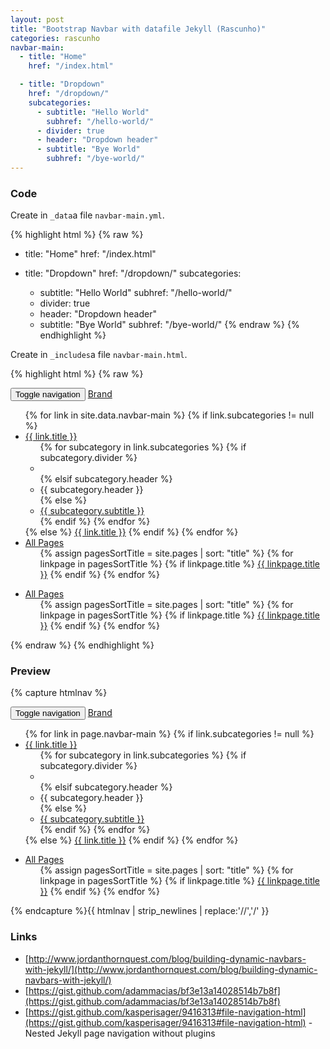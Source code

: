 ```yaml
---
layout: post
title: "Bootstrap Navbar with datafile Jekyll (Rascunho)"
categories: rascunho
navbar-main:
  - title: "Home"
    href: "/index.html"

  - title: "Dropdown"
    href: "/dropdown/"
    subcategories:
      - subtitle: "Hello World"
        subhref: "/hello-world/"
      - divider: true
      - header: "Dropdown header"
      - subtitle: "Bye World"
        subhref: "/bye-world/"
---
```


### Code

Create in `_data`a file `navbar-main.yml`.

{% highlight html %}
{% raw %}
- title: "Home"
  href: "/index.html"

- title: "Dropdown"
  href: "/dropdown/"
  subcategories:
    - subtitle: "Hello World"
      subhref: "/hello-world/"
    - divider: true
    - header: "Dropdown header"
    - subtitle: "Bye World"
      subhref: "/bye-world/"
{% endraw %}
{% endhighlight %}

Create in `_includes`a file `navbar-main.html`.

{% highlight html %}
{% raw %}
<nav class="navbar navbar-default">
  <div class="container-fluid">
    <div class="navbar-header">
      <button type="button" class="navbar-toggle collapsed" data-toggle="collapse" data-target="#bs-example-navbar-collapse-1">
        <span class="sr-only">Toggle navigation</span>
        <span class="icon-bar"></span>
        <span class="icon-bar"></span>
        <span class="icon-bar"></span>
      </button>
      <a class="navbar-brand" href="#">Brand</a>
    </div>
    <div class="collapse navbar-collapse" id="bs-example-navbar-collapse-1">
      <ul class="nav navbar-nav">
        <!-- Links Datafile _data/navbar-main.yml -->
        {% for link in site.data.navbar-main %}
        {% if link.subcategories != null %}
        <li class="dropdown{% if page.url contains link.href %} active{% endif %}">
          <a href="{{ link.url | prepend: site.baseurl | prepend: site.url }}" class="dropdown-toggle" data-toggle="dropdown" role="button" aria-expanded="false">{{ link.title }} <span class="caret"></span></a>
          <ul class="dropdown-menu" role="menu">
            {% for subcategory in link.subcategories %}
              {% if subcategory.divider %}
              <li class="divider"></li>
              {% elsif subcategory.header %}
              <li role="presentation" class="dropdown-header">{{ subcategory.header }}</li>
              {% else %}
              <li><a href="{{ subcategory.subhref | prepend: site.baseurl | prepend: site.url }}">{{ subcategory.subtitle }}</a></li>
              {% endif %}
            {% endfor %}
          </ul>
        </li>
        {% else %}
        <li{% if page.url contains link.href %} class="active" {% endif %}>
          <a href="{{ link.url | prepend: site.baseurl | prepend: site.url }}">{{ link.title }}</a>
        </li>
        {% endif %}
        {% endfor %}
        <!-- Links All Pages -->
        <li class="dropdown">
          <a href="#" class="dropdown-toggle" data-toggle="dropdown" role="button" aria-expanded="false">All Pages <span class="caret"></span></a>
          <ul class="dropdown-menu" role="menu">
            {% assign pagesSortTitle = site.pages | sort: "title" %}
            {% for linkpage in pagesSortTitle %}
              {% if linkpage.title %}
                <li{% if page.url contains linkpage.url %} class="active" {% endif %}>
                  <a class="page-link" href="{{ linkpage.url | prepend: site.baseurl | prepend: site.url }}">{{ linkpage.title }}</a>
                </li>
              {% endif %}
            {% endfor %}
          </ul>
        </li>
      </ul>
      <ul class="nav navbar-nav navbar-right">
        <!-- Links All Pages -->
        <li class="dropdown">
          <a href="#" class="dropdown-toggle" data-toggle="dropdown" role="button" aria-expanded="false">All Pages <span class="caret"></span></a>
          <ul class="dropdown-menu" role="menu">
            {% assign pagesSortTitle = site.pages | sort: "title" %}
            {% for linkpage in pagesSortTitle %}
              {% if linkpage.title %}
                <li{% if page.url contains linkpage.url %} class="active" {% endif %}>
                  <a class="page-link" href="{{ linkpage.url | prepend: site.baseurl | prepend: site.url }}">{{ linkpage.title }}</a>
                </li>
              {% endif %}
            {% endfor %}
          </ul>
        </li>
      </ul>
    </div><!-- /.navbar-collapse -->
  </div><!-- /.container -->
</nav>
{% endraw %}
{% endhighlight %}

### Preview

{% capture htmlnav %}
<nav class="navbar navbar-default">
  <div class="container-fluid">
    <div class="navbar-header">
      <button type="button" class="navbar-toggle collapsed" data-toggle="collapse" data-target="#bs-example-navbar-collapse-1">
        <span class="sr-only">Toggle navigation</span>
        <span class="icon-bar"></span>
        <span class="icon-bar"></span>
        <span class="icon-bar"></span>
      </button>
      <a class="navbar-brand" href="#">Brand</a>
    </div>
    <div class="collapse navbar-collapse" id="bs-example-navbar-collapse-1">
      <ul class="nav navbar-nav">
        <!-- Links Datafile _data/navbar-main.yml -->
        {% for link in page.navbar-main %}
        {% if link.subcategories != null %}
        <li class="dropdown{% if page.url contains link.href %} active{% endif %}">
          <a href="{{ link.url | prepend: site.baseurl | prepend: site.url }}" class="dropdown-toggle" data-toggle="dropdown" role="button" aria-expanded="false">{{ link.title }} <span class="caret"></span></a>
          <ul class="dropdown-menu" role="menu">
            {% for subcategory in link.subcategories %}
              {% if subcategory.divider %}
              <li class="divider"></li>
              {% elsif subcategory.header %}
              <li role="presentation" class="dropdown-header">{{ subcategory.header }}</li>
              {% else %}
              <li><a href="{{ subcategory.subhref | prepend: site.baseurl | prepend: site.url }}">{{ subcategory.subtitle }}</a></li>
              {% endif %}
            {% endfor %}
          </ul>
        </li>
        {% else %}
        <li{% if page.url contains link.href %} class="active" {% endif %}>
          <a href="{{ link.url | prepend: site.baseurl | prepend: site.url }}">{{ link.title }}</a>
        </li>
        {% endif %}
        {% endfor %}
      </ul>
      <ul class="nav navbar-nav navbar-right">
        <!-- Links All Pages -->
        <li class="dropdown">
          <a href="#" class="dropdown-toggle" data-toggle="dropdown" role="button" aria-expanded="false">All Pages <span class="caret"></span></a>
          <ul class="dropdown-menu" role="menu">
            {% assign pagesSortTitle = site.pages | sort: "title" %}
            {% for linkpage in pagesSortTitle %}
              {% if linkpage.title %}
                <li{% if page.url contains linkpage.url %} class="active" {% endif %}>
                  <a class="page-link" href="{{ linkpage.url | prepend: site.baseurl | prepend: site.url }}">{{ linkpage.title }}</a>
                </li>
              {% endif %}
            {% endfor %}
          </ul>
        </li>
      </ul>
    </div><!-- /.navbar-collapse -->
  </div><!-- /.container -->
</nav>
{% endcapture %}{{ htmlnav | strip_newlines | replace:'//','/' }}

### Links

- [http://www.jordanthornquest.com/blog/building-dynamic-navbars-with-jekyll/](http://www.jordanthornquest.com/blog/building-dynamic-navbars-with-jekyll/)
- [https://gist.github.com/adammacias/bf3e13a14028514b7b8f](https://gist.github.com/adammacias/bf3e13a14028514b7b8f)
- [https://gist.github.com/kasperisager/9416313#file-navigation-html](https://gist.github.com/kasperisager/9416313#file-navigation-html) - Nested Jekyll page navigation without plugins
